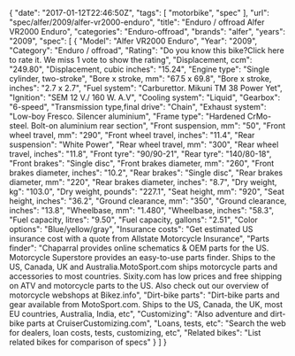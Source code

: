 {
    "date": "2017-01-12T22:46:50Z",
    "tags": [
        "motorbike",
        "spec"
    ],
    "url": "spec\/alfer\/2009\/alfer-vr2000-enduro",
    "title": "Enduro \/ offroad Alfer VR2000 Enduro",
    "categories": "Enduro-offroad",
    "brands": "alfer",
    "years": "2009",
    "spec": [
        {
            "Model": "Alfer VR2000 Enduro",
            "Year": "2009",
            "Category": "Enduro \/ offroad",
            "Rating": "Do you know this bike?Click here to rate it. We miss 1 vote to show the rating",
            "Displacement, ccm": "249.80",
            "Displacement, cubic inches": "15.24",
            "Engine type": "Single cylinder, two-stroke",
            "Bore x stroke, mm": "67.5 x 69.8",
            "Bore x stroke, inches": "2.7 x 2.7",
            "Fuel system": "Carburettor. Mikuni TM 38 Power Yet",
            "Ignition": "SEM 12 V.\/ 160 W. A.V",
            "Cooling system": "Liquid",
            "Gearbox": "6-speed",
            "Transmission type,final drive": "Chain",
            "Exhaust system": "Low-boy Fresco. Silencer aluminium",
            "Frame type": "Hardened CrMo-steel. Bolt-on aluminium rear section",
            "Front suspension, mm": "50",
            "Front wheel travel, mm": "290",
            "Front wheel travel, inches": "11.4",
            "Rear suspension": "White Power",
            "Rear wheel travel, mm": "300",
            "Rear wheel travel, inches": "11.8",
            "Front tyre": "90\/90-21",
            "Rear tyre": "140\/80-18",
            "Front brakes": "Single disc",
            "Front brakes diameter, mm": "260",
            "Front brakes diameter, inches": "10.2",
            "Rear brakes": "Single disc",
            "Rear brakes diameter, mm": "220",
            "Rear brakes diameter, inches": "8.7",
            "Dry weight, kg": "103.0",
            "Dry weight, pounds": "227.1",
            "Seat height, mm": "920",
            "Seat height, inches": "36.2",
            "Ground clearance, mm": "350",
            "Ground clearance, inches": "13.8",
            "Wheelbase, mm": "1.480",
            "Wheelbase, inches": "58.3",
            "Fuel capacity, litres": "9.50",
            "Fuel capacity, gallons": "2.51",
            "Color options": "Blue\/yellow\/gray",
            "Insurance costs": "Get estimated US insurance cost with a quote from Allstate Motorcycle Insurance",
            "Parts finder": "Chaparral provides online schematics & OEM parts for the US.   Motorcycle Superstore provides an easy-to-use parts finder. Ships to the US, Canada, UK and Australia.MotoSport.com ships motorcycle parts and accessories to most countries.    Sixity.com has low prices and free shipping on ATV and motorcycle parts to the US. Also check out our overview of motorcycle webshops at Bikez.info",
            "Dirt-bike parts": "Dirt-bike parts and gear available from MotoSport.com. Ships to the US, Canada, the UK, most EU countries, Australia, India, etc",
            "Customizing": "Also adventure and dirt-bike parts at CruiserCustomizing.com",
            "Loans, tests, etc": "Search the web for dealers, loan costs, tests, customizing, etc",
            "Related bikes": "List related bikes for comparison of specs"
        }
    ]
}